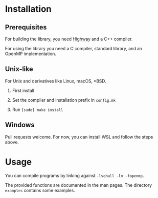 # Installation

## Prerequisites

For building the library, you need [Highway](https://github.com/google/highway) and a C++ compiler.

For using the library you need a C compiler, standard library, and an OpenMP
implementation.

## Unix-like

For Unix and derivatives like Linux, macOS, \*BSD.

1. First install 

2. Set the compiler and installation prefix in `config.mk`

3. Run `[sudo] make install`

## Windows

Pull requests welcome. For now, you can install WSL
and follow the steps above.

# Usage

You can compile programs by linking against `-lvqhull -lm -fopenmp`.

The provided functions are documented in the man pages. The directory
`examples` contains some examples.
